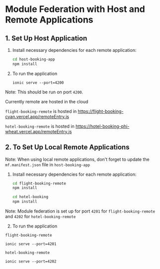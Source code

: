 # Module Federation with Host and Remote Applications

## 1. Set Up Host Application

1. Install necessary dependencies for each remote application:

   ```bash
   cd host-booking-app
   npm install
   ```

2. To run the application
   ```
   ionic serve --port=4200
   ```

Note: This should be run on port `4200`.

Currently remote are hosted in the cloud

`flight-booking-remote` is hosted in https://flight-booking-cyan.vercel.app/remoteEntry.js

`hotel-booking-remote` is hosted in https://hotel-booking-phi-wheat.vercel.app/remoteEntry.js

## 2. To Set Up Local Remote Applications

Note: When using local remote applications, don't forget to update the `mf.manifest.json` file in `host-booking-app`

1. Install necessary dependencies for each remote application:

   ```bash
   cd flight-booking-remote
   npm install

   cd hotel-booking
   npm install
   ```

Note: Module federation is set up for port `4201` for `flight-booking-remote` and `4202` for `hotel-booking-remote`

2. To run the application

`flight-booking-remote`

```
ionic serve --port=4201
```

`hotel-booking-remote`

```
ionic serve --port=4202
```
